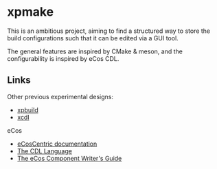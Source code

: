 # xpmake

This is an ambitious project, aiming to find a structured way to store
the build configurations such that it can be edited via a GUI tool.

The general features are inspired by CMake & meson, and the
configurability is inspired by eCos CDL.

## Links

Other previous experimental designs:

- [xpbuild](https://xpack.github.io/metadata/build/)
- [xcdl](http://xcdl.github.io/reference/metadata/)

eCos

- [eCosCentric documentation](https://doc.ecoscentric.com)
- [The CDL Language](https://doc.ecoscentric.com/cdl-guide/language.html)
- [The eCos Component Writer's Guide](https://doc.ecoscentric.com/cdl-guide-a4.pdf)
